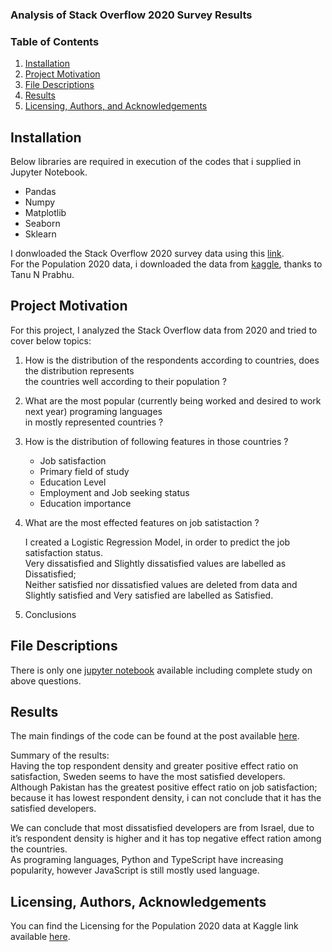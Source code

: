 
### Analysis of Stack Overflow 2020 Survey Results



### Table of Contents

1. [Installation](#installation)
2. [Project Motivation](#motivation)
3. [File Descriptions](#files)
4. [Results](#results)
5. [Licensing, Authors, and Acknowledgements](#licensing)

## Installation <a name="installation"></a>

Below libraries are required in execution of the codes that i supplied in Jupyter Notebook.<br>
   * Pandas
   * Numpy
   * Matplotlib
   * Seaborn
   * Sklearn

I donwloaded the Stack Overflow 2020 survey data using this [link].<br>
For the Population 2020 data, i downloaded the data from [kaggle], thanks to Tanu N Prabhu.<br>

[link]: http://insights.stackoverflow.com/survey/ 
[kaggle]:https://www.kaggle.com/tanuprabhu/population-by-country-2020


## Project Motivation<a name="motivation"></a>

For this project, I analyzed the Stack Overflow data from 2020 and tried to cover below topics:

1. How is the distribution of the respondents according to countries, does the distribution represents<br> 
the countries well according to their population ?<br>

2. What are the most popular (currently being worked and desired to work next year) programing languages<br>
in mostly represented countries ?<br>

3. How is the distribution of following features in those countries ?<br>
   * Job satisfaction
   * Primary field of study
   * Education Level
   * Employment and Job seeking status
   * Education importance<br>
   
4. What are the most effected features on job satistaction ? <br>

   I created a Logistic Regression Model, in order to predict the job satisfaction status. <br>
   Very dissatisfied and Slightly dissatisfied values are labelled as Dissatisfied; <br>
   Neither satisfied nor dissatisfied values are deleted from data and Slightly satisfied and Very satisfied are labelled as Satisfied. <br>
   
 5. Conclusions <br> 

## File Descriptions <a name="files"></a>

There is only one [jupyter notebook] available including complete study on above questions. <br>

[jupyter notebook]: https://github.com/xlsxl/Project1_Analysis-of-Stack-Overflow-2020-Surveys-Results/blob/main/Project1_Analysis-of-Stack-Overflow-2020-Survey-Results.ipynb


## Results<a name="results"></a>

The main findings of the code can be found at the post available [here](https://ozkanoztork.medium.com/you-are-a-satisfied-developer-arent-you-95170cc45ad4).<br>

Summary of the results:<br>
Having the top respondent density and greater positive effect ratio on satisfaction, Sweden seems to have the most satisfied developers.<br>
Although Pakistan has the greatest positive effect ratio on job satisfaction; because it has lowest respondent density, i can not conclude that it has the satisfied developers.<br>

We can conclude that most dissatisfied developers are from Israel, due to it’s respondent density is higher and it has top negative effect ration among the countries.<br>
As programing languages, Python and TypeScript have increasing popularity, however JavaScript is still mostly used language.<br>

## Licensing, Authors, Acknowledgements<a name="licensing"></a>

You can find the Licensing for the Population 2020 data at Kaggle link available [here](https://www.kaggle.com/tanuprabhu/population-by-country-2020).<br>
